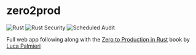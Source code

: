 # zero2prod
![Rust](https://github.com/etsea117/zero2prod/actions/workflows/general.yml/badge.svg)
![Rust Security](https://github.com/etsea117/zero2prod/actions/workflows/audit-on-push.yml/badge.svg)
![Scheduled Audit](https://github.com/etsea117/zero2prod/actions/workflows/scheduled-audit.yml/badge.svg)

Full web app following along with the [Zero to Production in Rust](https://algoluca.gumroad.com/l/zero2prod) book by [Luca Palmieri](https://www.lpalmieri.com/)
